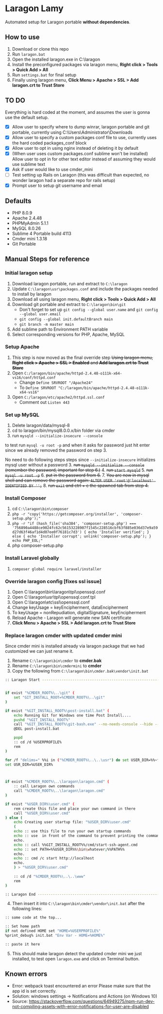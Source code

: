 # Laragon Lamy
Automated setup for Laragon portable **without dependencies**.

## How to use
1. Download or clone this repo
2. Run `laragon.bat`
3. Open the installed laragon.exe in C:\laragon
4. Install the preconfigured packages via laragon menu, **Right click > Tools > Quick Add > All**
5. Run `settings.bat` for final setup
6. Finally using laragon menu, **Click Menu > Apache > SSL > Add laragon.crt to Trust Store**

## TO DO
Everything is hard coded at the moment, and assumes the user is gonna use the default setup.

- [x] Allow user to specify where to dump winrar, laragon portable and git portable, currently using C:\Users\Administrator\Downloads
- [x] Allow user to specify a custom packages conf file to use, currently uses the hard coded packages_conf block
- [x] Allow user to opt in using nginx instead of deleting it by default
- [x] (When user uses custom packages.conf sublime won't be installed) Allow user to opt in for other text editor instead of assuming they would use sublime text
- [x] Ask if user would like to use cmder_mini
- [ ] Test setting up Rails on Laragon (this was difficult than expected, no wonder laragon had a separate repo for rails setup)
- [x] Prompt user to setup git username and email

## Defaults
- PHP 8.0.9
- Apache 2.4.48
- PHPMyAdmin 5.1.1
- MySQL 8.0.26
- Sublime 4 Portable build 4113
- Cmder mini 1.3.18
- Git Portable

## Manual Steps for reference

### Initial laragon setup
1. Download laragon portable, run and extract to `C:\laragon`
2. Update `C:\laragon\usr\packages.conf` and include the packages needed to install by laragon
3. Download all using laragon menu, **Right click > Tools > Quick Add > All**
4. Download git portable and extract to `C:\laragon\bin\git`
    - Don't forget to set up `git config --global user.name` and `git config --global user.email`
    - `git config --global init.defaultBranch main`
    - `git branch -m master main`
5. Add sublime path to Environment PATH variable
6. Select corresponding versions for PHP, Apache, MySQL

### Setup Apache
1. This step is now moved as the final override step ~~Using laragon menu, **Right click > Apache > SSL > Enabled** and **Add laragon.crt to Trust Store**~~
2. Open `C:/laragon/bin/apache/httpd-2.4.48-o111k-x64-vs16/conf/httpd.conf`
    - Change `Define SRVROOT "/Apache24"`
    - To `Define SRVROOT "C:/laragon/bin/apache/httpd-2.4.48-o111k-x64-vs16"`
3. Open `C:/laragon/etc/apache2/httpd.ssl.conf`
    - Comment out `Listen 443`

### Set up MySQL
1. Delete laragon/data/mysql-8
2. cd to laragon/bin/mysql8.0.0.x/bin folder via cmder
3. run `mysqld --initialize-insecure --console`

to test run `mysql -u root -p` and when it asks for password just hit enter since we already removed the password on step 3.

No need to do following steps steps since `--initialize-insecure` initializes mysql user without a password
3. ~~run `mysqld --initialize --console` (remember the password, important for step 6.)~~
4. ~~run `start mysqld`~~
5. ~~run `mysql -u root -p`~~
6. ~~put in the password from 6.~~
7. ~~You are now in mysql shell and can remove the password again: `ALTER USER 'root'@'localhost' IDENTIFIED BY '';`~~
8. ~~run `exit` and ctrl + c the spawned tab from step 4.~~

### Install Composer
1. cd `C:\laragon\bin\composer`
2. `php -r "copy('https://getcomposer.org/installer', 'composer-setup.php');"`
3. `php -r "if (hash_file('sha384', 'composer-setup.php') === '756890a4488ce9024fc62c56153228907f1545c228516cbf63f885e036d37e9a59d27d63f46af1d4d07ee0f76181c7d3') { echo 'Installer verified'; } else { echo 'Installer corrupt'; unlink('composer-setup.php'); } echo PHP_EOL;"`
4. php composer-setup.php

### Install Laravel globally
1. `composer global require laravel/installer`

### Override laragon config [fixes ssl issue]
1. Open C:\laragon\bin\laragon\tpl\openssql.conf
2. Open C:\laragon\usr\tpl\openssql.conf.tpl
3. Open C:\laragon\etc\ssl\openssql.conf
4. Change keyUsage = keyEncipherment, dataEncipherment
5. To keyUsage = nonRepudiation, digitalSignature, keyEncipherment
6. Reload Apache - Laragon will generate new SAN certificate
7. **Click Menu > Apache > SSL > Add laragon.crt to Trust Store**

### Replace laragon cmder with updated cmder mini
Since cmder mini is installed already via laragon package that we had customized we can just rename it.
1. Rename `C:\laragon\bin\cmder` to **cmder.bak**
2. Rename `C:\laragon\bin\cmdermini` to **cmder**
3. Copy the following from `C:\laragon\bin\cmder.bak\vendor\init.bat`

```sh
:: Laragon Start -------------------------------------------------------------------


if exist "%CMDER_ROOT%\..\git" (
    set "GIT_INSTALL_ROOT=%CMDER_ROOT%\..\git"
)

if exist "%GIT_INSTALL_ROOT%\post-install.bat" (
    echo Running Git for Windows one time Post Install....
    pushd "%GIT_INSTALL_ROOT%"
    call "%GIT_INSTALL_ROOT%\git-bash.exe" --no-needs-console --hide --no-cd --command=post-install.bat
    @DEL post-install.bat

    popd
    :: cd /d %USERPROFILE%
    rem
)

for /f "delims=" %%i in ("%CMDER_ROOT%\..\..\usr") do set USER_DIR=%%~fi
set USR_DIR=%USER_DIR%



if exist "%CMDER_ROOT%\..\laragon\laragon.cmd" (
    :: call Laragon own commands
    call "%CMDER_ROOT%\..\laragon\laragon.cmd"
)

if exist "%USER_DIR%\user.cmd" (
    rem create this file and place your own command in there
    call "%USER_DIR%\user.cmd"
) else (
    echo Creating user startup file: "%USER_DIR%\user.cmd"
    (
    echo :: use this file to run your own startup commands
    echo :: use  in front of the command to prevent printing the command
    echo.
    echo :: call %%GIT_INSTALL_ROOT%%/cmd/start-ssh-agent.cmd
    echo :: set PATH=%%USER_DIR%%\bin\whatever;%%PATH%%
    echo.
    echo :: cmd /c start http://localhost 
    echo.
    ) > "%USER_DIR%\user.cmd"
    
    :: cd /d "%CMDER_ROOT%\..\..\www"
    rem
)

:: Laragon End -------------------------------------------------------------------
```

4. Then insert it into `C:\laragon\bin\cmder\vendor\init.bat` after the following lines:

```sh
:: some code at the top...

:: Set home path
if not defined HOME set "HOME=%USERPROFILE%"
%print_debug% init.bat "Env Var - HOME=%HOME%"

:: paste it here
```
5. This should make laragon detect the updated cmder mini we just installed, to test open `laragon.exe` and click on Terminal button.

## Known errors
- Error: webpack toast encountered an error Please make sure that the app id is set correctly.
- Solution: windows settings -> Notifications and Actions (on Windows 10)
- Source: https://stackoverflow.com/questions/64949275/npm-run-dev-not-compiling-assets-with-error-notifications-for-user-are-disabled